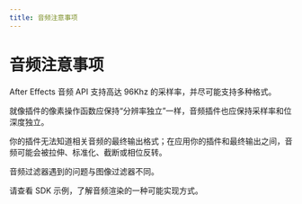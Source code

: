 ```yaml
---
title: 音频注意事项
---
```

# 音频注意事项

After Effects 音频 API 支持高达 96Khz 的采样率，并尽可能支持多种格式。

就像插件的像素操作函数应保持“分辨率独立”一样，音频插件也应保持采样率和位深度独立。

你的插件无法知道相关音频的最终输出格式；在应用你的插件和最终输出之间，音频可能会被拉伸、标准化、截断或相位反转。

音频过滤器遇到的问题与图像过滤器不同。

请查看 SDK 示例，了解音频渲染的一种可能实现方式。
